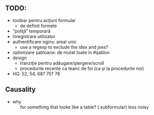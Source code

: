 TODO:
-----

* toolbar pentru acţiuni formular
  * de definit formele
* “poliţă” temporară
* înregistrare utilizator
* authentificare nginx: areal unic
  * use a regexp to exclude the idex and jses?
* optimizare şabloane: de mutat toate în #şablon
* design
  * tranziţie pentru adăugare/ştergere/scroll
  * procedurile recente ca teanc de foi (ca şi la procedurile noi)
* HG: 52, 54, 68? 75? 78

Causality
---------

* why <ol> for something that looke like a table? (.subformular)
  less noisy
